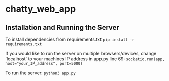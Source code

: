 # chatty_web_app

## Installation and Running the Server

To install dependencies from requirements.txt
```pip install -r requirements.txt```

If you would like to run the server on multiple browsers/devices, change 'localhost' to your machines IP address in app.py line 69:
```socketio.run(app, host="your_IP_address", port=5000)```

To run the server:
```python3 app.py```